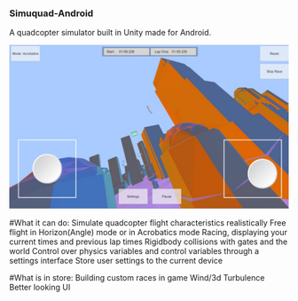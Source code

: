 ### Simuquad-Android
A quadcopter simulator built in Unity made for Android.

![alt text](https://github.com/RollieRowland/Simuquad-Android/blob/master/SimScreenshot.jpg)

#What it can do:
Simulate quadcopter flight characteristics realistically
Free flight in Horizon(Angle) mode or in Acrobatics mode
Racing, displaying your current times and previous lap times
Rigidbody collisions with gates and the world
Control over physics variables and control variables through a settings interface
Store user settings to the current device

#What is in store:
Building custom races in game
Wind/3d Turbulence
Better looking UI
